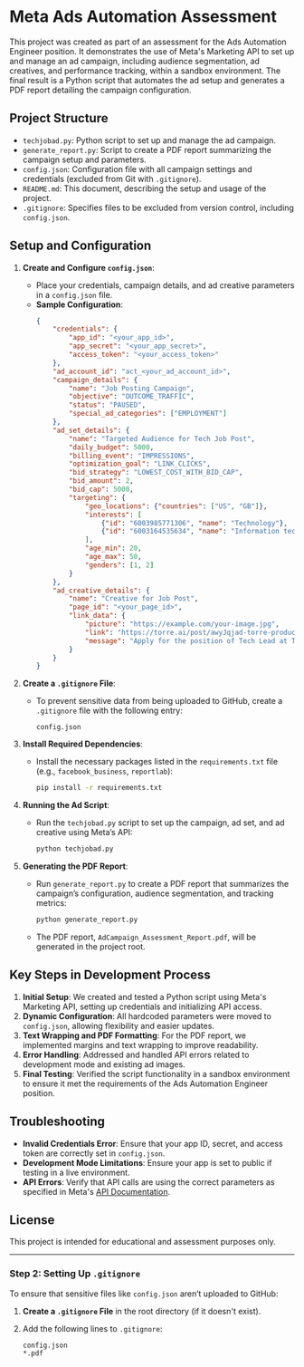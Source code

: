 # Meta Ads Automation Assessment

This project was created as part of an assessment for the Ads Automation Engineer position. It demonstrates the use of Meta's Marketing API to set up and manage an ad campaign, including audience segmentation, ad creatives, and performance tracking, within a sandbox environment. The final result is a Python script that automates the ad setup and generates a PDF report detailing the campaign configuration.

## Project Structure

- `techjobad.py`: Python script to set up and manage the ad campaign.
- `generate_report.py`: Script to create a PDF report summarizing the campaign setup and parameters.
- `config.json`: Configuration file with all campaign settings and credentials (excluded from Git with `.gitignore`).
- `README.md`: This document, describing the setup and usage of the project.
- `.gitignore`: Specifies files to be excluded from version control, including `config.json`.

## Setup and Configuration

1. **Create and Configure `config.json`**:
   - Place your credentials, campaign details, and ad creative parameters in a `config.json` file.
   - **Sample Configuration**:
     ```json
     {
         "credentials": {
             "app_id": "<your_app_id>",
             "app_secret": "<your_app_secret>",
             "access_token": "<your_access_token>"
         },
         "ad_account_id": "act_<your_ad_account_id>",
         "campaign_details": {
             "name": "Job Posting Campaign",
             "objective": "OUTCOME_TRAFFIC",
             "status": "PAUSED",
             "special_ad_categories": ["EMPLOYMENT"]
         },
         "ad_set_details": {
             "name": "Targeted Audience for Tech Job Post",
             "daily_budget": 5000,
             "billing_event": "IMPRESSIONS",
             "optimization_goal": "LINK_CLICKS",
             "bid_strategy": "LOWEST_COST_WITH_BID_CAP",
             "bid_amount": 2,
             "bid_cap": 5000,
             "targeting": {
                 "geo_locations": {"countries": ["US", "GB"]},
                 "interests": [
                     {"id": "6003985771306", "name": "Technology"},
                     {"id": "6003164535634", "name": "Information technology"}
                 ],
                 "age_min": 20,
                 "age_max": 50,
                 "genders": [1, 2]
             }
         },
         "ad_creative_details": {
             "name": "Creative for Job Post",
             "page_id": "<your_page_id>",
             "link_data": {
                 "picture": "https://example.com/your-image.jpg",
                 "link": "https://torre.ai/post/awyJqjad-torre-product-minded-tech-lead",
                 "message": "Apply for the position of Tech Lead at Torre!"
             }
         }
     }
     ```

2. **Create a `.gitignore` File**:
   - To prevent sensitive data from being uploaded to GitHub, create a `.gitignore` file with the following entry:
     ```
     config.json
     ```

3. **Install Required Dependencies**:
   - Install the necessary packages listed in the `requirements.txt` file (e.g., `facebook_business`, `reportlab`):
     ```bash
     pip install -r requirements.txt
     ```

4. **Running the Ad Script**:
   - Run the `techjobad.py` script to set up the campaign, ad set, and ad creative using Meta’s API:
     ```bash
     python techjobad.py
     ```

5. **Generating the PDF Report**:
   - Run `generate_report.py` to create a PDF report that summarizes the campaign’s configuration, audience segmentation, and tracking metrics:
     ```bash
     python generate_report.py
     ```
   - The PDF report, `AdCampaign_Assessment_Report.pdf`, will be generated in the project root.

## Key Steps in Development Process

1. **Initial Setup**: We created and tested a Python script using Meta's Marketing API, setting up credentials and initializing API access.
2. **Dynamic Configuration**: All hardcoded parameters were moved to `config.json`, allowing flexibility and easier updates.
3. **Text Wrapping and PDF Formatting**: For the PDF report, we implemented margins and text wrapping to improve readability.
4. **Error Handling**: Addressed and handled API errors related to development mode and existing ad images.
5. **Final Testing**: Verified the script functionality in a sandbox environment to ensure it met the requirements of the Ads Automation Engineer position.

## Troubleshooting

- **Invalid Credentials Error**: Ensure that your app ID, secret, and access token are correctly set in `config.json`.
- **Development Mode Limitations**: Ensure your app is set to public if testing in a live environment.
- **API Errors**: Verify that API calls are using the correct parameters as specified in Meta's [API Documentation](https://developers.facebook.com/docs/marketing-apis).

## License

This project is intended for educational and assessment purposes only.

---

### Step 2: Setting Up `.gitignore`

To ensure that sensitive files like `config.json` aren’t uploaded to GitHub:

1. **Create a `.gitignore` File** in the root directory (if it doesn't exist).
2. Add the following lines to `.gitignore`:

   ```plaintext
   config.json
   *.pdf
